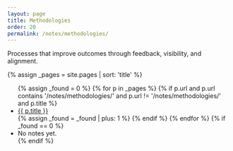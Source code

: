 ```yaml
---
layout: page
title: Methodologies
order: 20
permalink: /notes/methodologies/
---
```


Processes that improve outcomes through feedback, visibility, and alignment.

{% assign _pages = site.pages | sort: 'title' %}
<ul>
{% assign _found = 0 %}
{% for p in _pages %}
  {% if p.url and p.url contains '/notes/methodologies/' and p.url != '/notes/methodologies/' and p.title %}
    <li><a href="{{ p.url | relative_url }}">{{ p.title }}</a></li>
    {% assign _found = _found | plus: 1 %}
  {% endif %}
{% endfor %}
{% if _found == 0 %}
  <li><span class="a-muted">No notes yet.</span></li>
{% endif %}
</ul>
